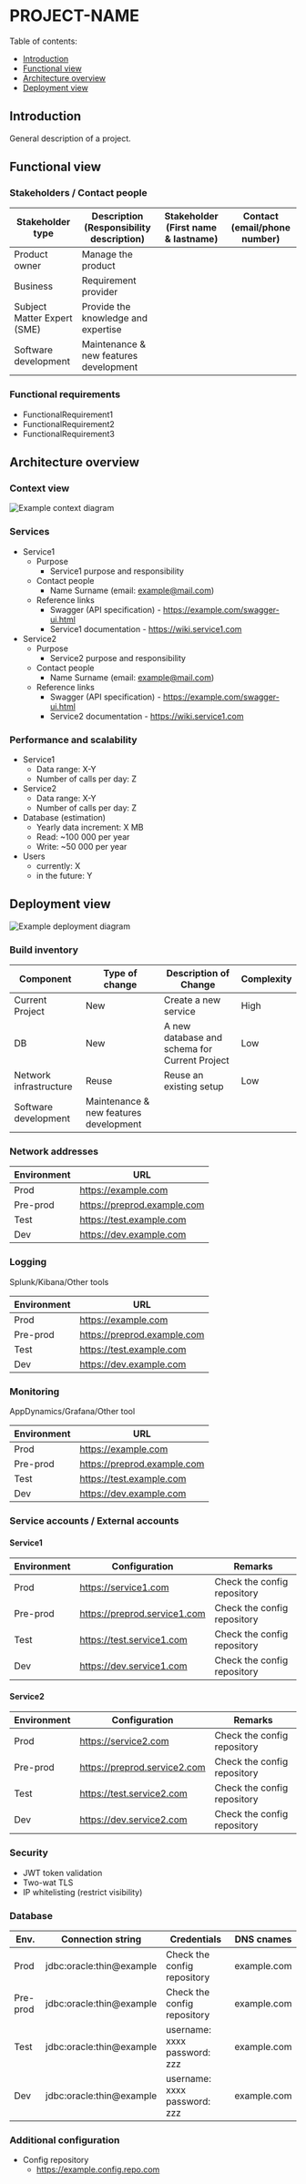# PROJECT-NAME

Table of contents:
- [Introduction](#introduction)
- [Functional view](#functional-view)
- [Architecture overview](#architecture-overview)
- [Deployment view](#deployment-view)

## Introduction
General description of a project.

## Functional view

### Stakeholders / Contact people

| Stakeholder type            | Description (Responsibility description) | Stakeholder (First name & lastname) | Contact (email/phone number) |
|-----------------------------|------------------------------------------|-------------------------------------|------------------------------|
| Product owner               | Manage the product                       |||
| Business                    | Requirement provider                     |||
| Subject Matter Expert (SME) | Provide the knowledge and expertise      |||
| Software development        | Maintenance & new features development   |||

### Functional requirements
- FunctionalRequirement1
- FunctionalRequirement2
- FunctionalRequirement3

## Architecture overview

### Context view

![Example context diagram](./resources/ContextView.png)

### Services

- Service1
    - Purpose
        - Service1 purpose and responsibility
    - Contact people
        - Name Surname (email: example@mail.com)
    - Reference links
        - Swagger (API specification) - https://example.com/swagger-ui.html
        - Service1 documentation - https://wiki.service1.com
- Service2
    - Purpose
        - Service2 purpose and responsibility
    - Contact people
        - Name Surname (email: example@mail.com)
    - Reference links
        - Swagger (API specification) - https://example.com/swagger-ui.html
        - Service2 documentation - https://wiki.service1.com
    
### Performance and scalability

- Service1
    - Data range: X-Y
    - Number of calls per day: Z
- Service2
    - Data range: X-Y
    - Number of calls per day: Z
- Database (estimation)
    - Yearly data increment: X MB
    - Read: ~100 000 per year
    - Write: ~50 000 per year
- Users
    - currently: X
    - in the future: Y
    
## Deployment view

![Example deployment diagram](./resources/DeploymentView.png)

### Build inventory

| Component              | Type of change                         | Description of Change                         | Complexity |
|------------------------|----------------------------------------|-----------------------------------------------|------------|
| Current Project        | New                                    | Create a new service                          | High       |
| DB                     | New                                    | A new database and schema for Current Project | Low        |
| Network infrastructure | Reuse                                  | Reuse an existing setup                       | Low        |
| Software development   | Maintenance & new features development |||

### Network addresses

| Environment | URL                         |
|-------------|-----------------------------|
| Prod        | https://example.com         |
| Pre-prod    | https://preprod.example.com |
| Test        | https://test.example.com    |
| Dev         | https://dev.example.com     |

### Logging
Splunk/Kibana/Other tools

| Environment | URL                         |
|-------------|-----------------------------|
| Prod        | https://example.com         |
| Pre-prod    | https://preprod.example.com |
| Test        | https://test.example.com    |
| Dev         | https://dev.example.com     |

### Monitoring
AppDynamics/Grafana/Other tool

| Environment | URL                         |
|-------------|-----------------------------|
| Prod        | https://example.com         |
| Pre-prod    | https://preprod.example.com |
| Test        | https://test.example.com    |
| Dev         | https://dev.example.com     |

### Service accounts / External accounts

#### Service1

| Environment | Configuration                | Remarks                     |
|-------------|------------------------------|-----------------------------|
| Prod        | https://service1.com         | Check the config repository |
| Pre-prod    | https://preprod.service1.com | Check the config repository |
| Test        | https://test.service1.com    | Check the config repository |
| Dev         | https://dev.service1.com     | Check the config repository |

#### Service2

| Environment | Configuration                | Remarks                     |
|-------------|------------------------------|-----------------------------|
| Prod        | https://service2.com         | Check the config repository |
| Pre-prod    | https://preprod.service2.com | Check the config repository |
| Test        | https://test.service2.com    | Check the config repository |
| Dev         | https://dev.service2.com     | Check the config repository |

### Security

- JWT token validation
- Two-wat TLS
- IP whitelisting (restrict visibility)

### Database

| Env.     | Connection string        | Credentials                  | DNS cnames  |
|----------|--------------------------|------------------------------|-------------|
| Prod     | jdbc:oracle:thin@example | Check the config repository  | example.com |
| Pre-prod | jdbc:oracle:thin@example | Check the config repository  | example.com |
| Test     | jdbc:oracle:thin@example | username: xxxx password: zzz | example.com |
| Dev      | jdbc:oracle:thin@example | username: xxxx password: zzz | example.com |

### Additional configuration

- Config repository
    - https://example.config.repo.com
